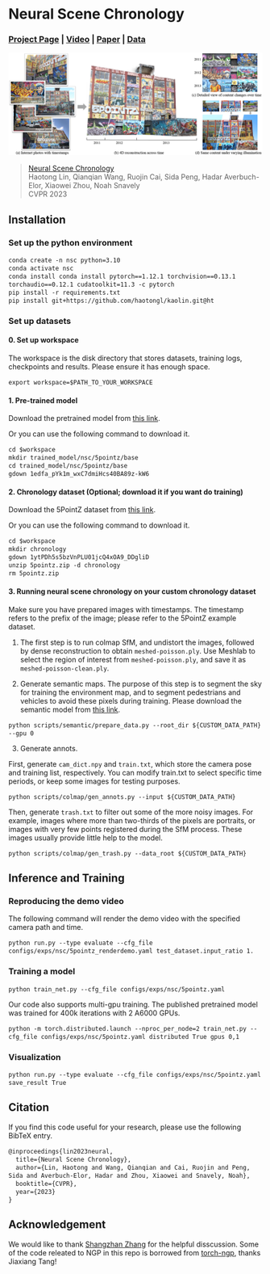 # Neural Scene Chronology

### [Project Page](https://zju3dv.github.io/neusc) | [Video](https://youtu.be/ak47wEZH1kY) | [Paper](https://arxiv.org/abs/2306.07970) | [Data](https://landmark.cs.cornell.edu/data/neural_scene_chronology/5pointz.zip)

![teaser](assets/teaser.png)

> [Neural Scene Chronology](https://openaccess.thecvf.com/content/CVPR2023/html/Lin_Neural_Scene_Chronology_CVPR_2023_paper.html)  
> Haotong Lin, Qianqian Wang, Ruojin Cai, Sida Peng, Hadar Averbuch-Elor, Xiaowei Zhou, Noah Snavely \
> CVPR 2023

## Installation

### Set up the python environment

```
conda create -n nsc python=3.10
conda activate nsc
conda install conda install pytorch==1.12.1 torchvision==0.13.1 torchaudio==0.12.1 cudatoolkit=11.3 -c pytorch
pip install -r requirements.txt
pip install git+https://github.com/haotongl/kaolin.git@ht 
```

### Set up datasets

#### 0. Set up workspace
The workspace is the disk directory that stores datasets, training logs, checkpoints and results. Please ensure it has enough space. 
```
export workspace=$PATH_TO_YOUR_WORKSPACE
```
   
#### 1. Pre-trained model

Download the pretrained model from [this link](https://landmark.cs.cornell.edu/data/neural_scene_chronology/latest.pth).

Or you can use the following command to download it.
```
cd $workspace
mkdir trained_model/nsc/5pointz/base
cd trained_model/nsc/5pointz/base
gdown 1edfa_pYk1m_wxC7dmiHcs40BA89z-kW6
```

#### 2. Chronology dataset (Optional; download it if you want do training)

Download the 5PointZ dataset from [this link](https://landmark.cs.cornell.edu/data/neural_scene_chronology/5pointz.zip).

Or you can use the following command to download it.
```
cd $workspace
mkdir chronology
gdown 1ytPDh5s5bzVnPLU01jcQ4xOA9_DDgliD 
unzip 5pointz.zip -d chronology
rm 5pointz.zip
```

#### 3. Running neural scene chronology on your custom chronology dataset

Make sure you have prepared images with timestamps. The timestamp refers to the prefix of the image; please refer to the 5PointZ example dataset.

1. The first step is to run colmap SfM, and undistort the images, followed by dense reconstruction to obtain `meshed-poisson.ply`. Use Meshlab to select the region of interest from `meshed-poisson.ply`, and save it as `meshed-poisson-clean.ply`.

2. Generate semantic maps. The purpose of this step is to segment the sky for training the environment map, and to segment pedestrians and vehicles to avoid these pixels during training.
Please download the semantic model from [this link](https://github.com/open-mmlab/mmsegmentation/blob/c685fe6767c4cadf6b051983ca6208f1b9d1ccb8/configs/deeplabv3/README.md?plain=1#L59).
```
python scripts/semantic/prepare_data.py --root_dir ${CUSTOM_DATA_PATH} --gpu 0 
```

3. Generate annots. 

First, generate `cam_dict.npy` and `train.txt`, which store the camera pose and training list, respectively.
You can modify train.txt to select specific time periods, or keep some images for testing purposes.
```
python scripts/colmap/gen_annots.py --input ${CUSTOM_DATA_PATH}
```

Then, generate `trash.txt` to filter out some of the more noisy images. For example, images where more than two-thirds of the pixels are portraits, or images with very few points registered during the SfM process. These images usually provide little help to the model.
```
python scripts/colmap/gen_trash.py --data_root ${CUSTOM_DATA_PATH}
```



## Inference and Training

### Reproducing the demo video

The following command will render the demo video with the specified camera path and time.
```
python run.py --type evaluate --cfg_file configs/exps/nsc/5pointz_renderdemo.yaml test_dataset.input_ratio 1.
```

<!-- "configs/opts/5pointz.npy" is the camera path for the demo video. It is generated with Blender. -->

### Training a model

```
python train_net.py --cfg_file configs/exps/nsc/5pointz.yaml
```

Our code also supports multi-gpu training. The published pretrained model was trained for 400k iterations with 2 A6000 GPUs.
```
python -m torch.distributed.launch --nproc_per_node=2 train_net.py --cfg_file configs/exps/nsc/5pointz.yaml distributed True gpus 0,1
```


### Visualization

```
python run.py --type evaluate --cfg_file configs/exps/nsc/5pointz.yaml save_result True
```







## Citation

If you find this code useful for your research, please use the following BibTeX entry.

```
@inproceedings{lin2023neural,
  title={Neural Scene Chronology},
  author={Lin, Haotong and Wang, Qianqian and Cai, Ruojin and Peng, Sida and Averbuch-Elor, Hadar and Zhou, Xiaowei and Snavely, Noah},
  booktitle={CVPR},
  year={2023}
}
```

## Acknowledgement

We would like to thank [Shangzhan Zhang](https://zhanghe3z.github.io/) for the helpful disscussion. 
Some of the code releated to NGP in this repo is borrowed from [torch-ngp](https://github.com/ashawkey/torch-ngp), thanks Jiaxiang Tang!
